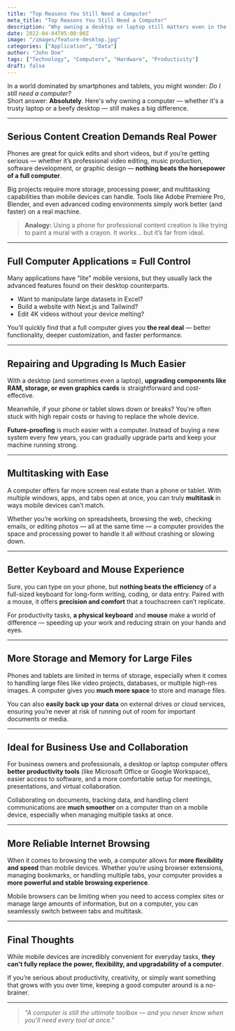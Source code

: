 ```yaml
---
title: "Top Reasons You Still Need a Computer"
meta_title: "Top Reasons You Still Need a Computer"
description: "Why owning a desktop or laptop still matters even in the mobile-first world."
date: 2022-04-04T05:00:00Z
image: "/images/feature-desktop.jpg"
categories: ["Application", "Data"]
author: "John Doe"
tags: ["Technology", "Computers", "Hardware", "Productivity"]
draft: false
---
```


In a world dominated by smartphones and tablets, you might wonder: *Do I still need a computer?*  
Short answer: **Absolutely**. Here's why owning a computer — whether it's a trusty laptop or a beefy desktop — still makes a big difference.

---

## Serious Content Creation Demands Real Power

Phones are great for quick edits and short videos, but if you’re getting serious — whether it’s professional video editing, music production, software development, or graphic design — **nothing beats the horsepower of a full computer**.

Big projects require more storage, processing power, and multitasking capabilities than mobile devices can handle. Tools like Adobe Premiere Pro, Blender, and even advanced coding environments simply work better (and faster) on a real machine.

> **Analogy:** Using a phone for professional content creation is like trying to paint a mural with a crayon. It *works*... but it’s far from ideal.

---

## Full Computer Applications = Full Control

Many applications have "lite" mobile versions, but they usually lack the advanced features found on their desktop counterparts.

- Want to manipulate large datasets in Excel?
- Build a website with Next.js and Tailwind?
- Edit 4K videos without your device melting?

You’ll quickly find that a full computer gives you **the real deal** — better functionality, deeper customization, and faster performance.

---

## Repairing and Upgrading Is Much Easier

With a desktop (and sometimes even a laptop), **upgrading components like RAM, storage, or even graphics cards** is straightforward and cost-effective.

Meanwhile, if your phone or tablet slows down or breaks? You're often stuck with high repair costs or having to replace the whole device.

**Future-proofing** is much easier with a computer. Instead of buying a new system every few years, you can gradually upgrade parts and keep your machine running strong.

---

## Multitasking with Ease

A computer offers far more screen real estate than a phone or tablet. With multiple windows, apps, and tabs open at once, you can truly **multitask** in ways mobile devices can’t match.

Whether you’re working on spreadsheets, browsing the web, checking emails, or editing photos — all at the same time — a computer provides the space and processing power to handle it all without crashing or slowing down.

---

## Better Keyboard and Mouse Experience

Sure, you can type on your phone, but **nothing beats the efficiency** of a full-sized keyboard for long-form writing, coding, or data entry. Paired with a mouse, it offers **precision and comfort** that a touchscreen can’t replicate.

For productivity tasks, **a physical keyboard** and **mouse** make a world of difference — speeding up your work and reducing strain on your hands and eyes.

---

## More Storage and Memory for Large Files

Phones and tablets are limited in terms of storage, especially when it comes to handling large files like video projects, databases, or multiple high-res images. A computer gives you **much more space** to store and manage files.

You can also **easily back up your data** on external drives or cloud services, ensuring you’re never at risk of running out of room for important documents or media.

---

## Ideal for Business Use and Collaboration

For business owners and professionals, a desktop or laptop computer offers **better productivity tools** (like Microsoft Office or Google Workspace), easier access to software, and a more comfortable setup for meetings, presentations, and virtual collaboration.

Collaborating on documents, tracking data, and handling client communications are **much smoother** on a computer than on a mobile device, especially when managing multiple tasks at once.

---

## More Reliable Internet Browsing

When it comes to browsing the web, a computer allows for **more flexibility and speed** than mobile devices. Whether you’re using browser extensions, managing bookmarks, or handling multiple tabs, your computer provides a **more powerful and stable browsing experience**.

Mobile browsers can be limiting when you need to access complex sites or manage large amounts of information, but on a computer, you can seamlessly switch between tabs and multitask.

---

## Final Thoughts

While mobile devices are incredibly convenient for everyday tasks, **they can't fully replace the power, flexibility, and upgradability of a computer**.

If you’re serious about productivity, creativity, or simply want something that grows with you over time, keeping a good computer around is a no-brainer.

---

> *"A computer is still the ultimate toolbox — and you never know when you'll need every tool at once."*

